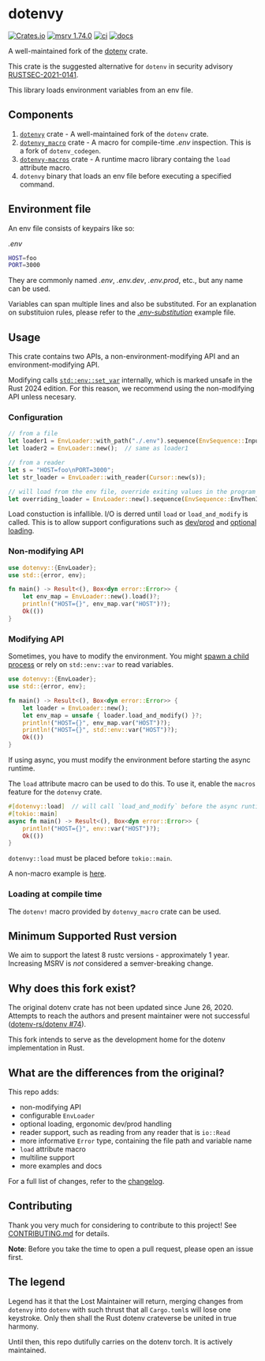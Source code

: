 # dotenvy

[![Crates.io](https://img.shields.io/crates/v/dotenvy.svg)](https://crates.io/crates/dotenvy)
[![msrv
1.74.0](https://img.shields.io/badge/msrv-1.74.0-dea584.svg?logo=rust)](https://github.com/rust-lang/rust/releases/tag/1.74.0)
[![ci](https://github.com/allan2/dotenvy/actions/workflows/ci.yml/badge.svg)](https://github.com/allan2/dotenvy/actions/workflows/ci.yml)
[![docs](https://img.shields.io/docsrs/dotenvy?logo=docs.rs)](https://docs.rs/dotenvy/)

A well-maintained fork of the [dotenv](https://github.com/dotenv-rs/dotenv) crate.

This crate is the suggested alternative for `dotenv` in security advisory [RUSTSEC-2021-0141](https://rustsec.org/advisories/RUSTSEC-2021-0141.html).

This library loads environment variables from an env file.

## Components

1. [`dotenvy`](https://crates.io/crates/dotenvy) crate - A well-maintained fork of the `dotenv` crate.
2. [`dotenvy_macro`](https://crates.io/crates/dotenvy_macro) crate - A macro for compile-time _.env_ inspection. This is a fork of `dotenv_codegen`.
3. [`dotenvy-macros`](https://crates.io/crates/dotenvy-macros) crate - A runtime macro library containg the `load` attribute macro.
4. `dotenvy` binary that loads an env file before executing a specified command.

## Environment file

An env file consists of keypairs like so:

_.env_

```sh
HOST=foo
PORT=3000
```

They are commonly named _.env_, _.env.dev_, _.env.prod_, etc., but any name can be used.

Variables can span multiple lines and also be substituted. For an explanation on substituion rules, please refer to
the [_.env-substitution_](.env-substitution) example file.

## Usage

This crate contains two APIs, a non-environment-modifying API and an environment-modifying API.

Modifying calls [`std::env::set_var`](`https://doc.rust-lang.org/std/env/fn.set_var.html`) internally,
which is marked unsafe in the Rust 2024 edition. For this reason, we recommend using the non-modifying API unless
necesary.

### Configuration

```rs
// from a file
let loader1 = EnvLoader::with_path("./.env").sequence(EnvSequence::InputThenEnv);
let loader2 = EnvLoader::new();  // same as loader1

// from a reader
let s = "HOST=foo\nPORT=3000";
let str_loader = EnvLoader::with_reader(Cursor::new(s));

// will load from the env file, override exiting values in the program environment
let overriding_loader = EnvLoader::new().sequence(EnvSequence::EnvThenInput);
```

Load constuction is infallible. I/O is derred until `load` or `load_and_modify` is called.
This is to allow support configurations such as [dev/prod](examples/dev-prod/src/main.rs) and
[optional loading](examples/optional/src/main.rs).

### Non-modifying API

```rs
use dotenvy::{EnvLoader};
use std::{error, env};

fn main() -> Result<(), Box<dyn error::Error>> {
    let env_map = EnvLoader::new().load()?;
    println!("HOST={}", env_map.var("HOST")?);
    Ok(())
}
```

### Modifying API

Sometimes, you have to modify the environment. You might [spawn a child process](examples/modify/src/main.rs) or rely
on `std::env::var` to read variables.

```rs
use dotenvy::{EnvLoader};
use std::{error, env};

fn main() -> Result<(), Box<dyn error::Error>> {
    let loader = EnvLoader::new();
    let env_map = unsafe { loader.load_and_modify() }?;
    println!("HOST={}", env_map.var("HOST")?);
    println!("HOST={}", std::env::var("HOST")?);
    Ok(())
}
```

If using async, you must modify the environment before starting the async runtime.

The `load` attribute macro can be used to do this. To use it, enable the `macros` feature for the `dotenvy` crate.

```rs
#[dotenvy::load]  // will call `load_and_modify` before the async runtime is started
#[tokio::main]
async fn main() -> Result<(), Box<dyn error::Error>> {
    println!("HOST={}", env::var("HOST")?);
    Ok(())
}
```
`dotenvy::load` must be placed before `tokio::main`.

A non-macro example is [here](examples/modify-tokio/src/main.rs).

### Loading at compile time

The `dotenv!` macro provided by `dotenvy_macro` crate can be used.

## Minimum Supported Rust version

We aim to support the latest 8 rustc versions - approximately 1 year. Increasing
MSRV is _not_ considered a semver-breaking change.

## Why does this fork exist?

The original dotenv crate has not been updated since June 26, 2020. Attempts to reach the authors and present maintainer were not successful ([dotenv-rs/dotenv #74](https://github.com/dotenv-rs/dotenv/issues/74)).

This fork intends to serve as the development home for the dotenv implementation in Rust.

## What are the differences from the original?

This repo adds:

- non-modifying API
- configurable `EnvLoader`
- optional loading, ergonomic dev/prod handling
- reader support, such as reading from any reader that is `io::Read`
- more informative `Error` type, containing the file path and variable name
- `load` attribute macro
- multiline support
- more examples and docs

For a full list of changes, refer to the [changelog](./CHANGELOG.md).

## Contributing

Thank you very much for considering to contribute to this project! See
[CONTRIBUTING.md](./CONTRIBUTING.md) for details.

**Note**: Before you take the time to open a pull request, please open an issue first.

## The legend

Legend has it that the Lost Maintainer will return, merging changes from `dotenvy` into `dotenv` with such thrust that all `Cargo.toml`s will lose one keystroke. Only then shall the Rust dotenv crateverse be united in true harmony.

Until then, this repo dutifully carries on the dotenv torch. It is actively maintained.
